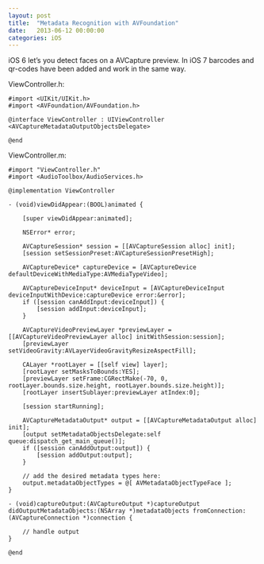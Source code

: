 ```yaml
---
layout: post
title:  "Metadata Recognition with AVFoundation"
date:   2013-06-12 00:00:00
categories: iOS
---
```

iOS 6 let’s you detect faces on a AVCapture preview. In iOS 7 barcodes and qr-codes have been added and work in the same way.    

ViewController.h:

	#import <UIKit/UIKit.h>
	#import <AVFoundation/AVFoundation.h>
	 
	@interface ViewController : UIViewController <AVCaptureMetadataOutputObjectsDelegate>
	 
	@end
	
ViewController.m:

	#import "ViewController.h"
	#import <AudioToolbox/AudioServices.h>
	 
	@implementation ViewController
	 
	- (void)viewDidAppear:(BOOL)animated {
	 
	    [super viewDidAppear:animated];
	     
	    NSError* error;
	     
	    AVCaptureSession* session = [[AVCaptureSession alloc] init];
	    [session setSessionPreset:AVCaptureSessionPresetHigh];
	     
	    AVCaptureDevice* captureDevice = [AVCaptureDevice defaultDeviceWithMediaType:AVMediaTypeVideo];
	 
	    AVCaptureDeviceInput* deviceInput = [AVCaptureDeviceInput deviceInputWithDevice:captureDevice error:&error];
	    if ([session canAddInput:deviceInput]) {
	        [session addInput:deviceInput];
	    }
	     
	    AVCaptureVideoPreviewLayer *previewLayer = [[AVCaptureVideoPreviewLayer alloc] initWithSession:session];
	    [previewLayer setVideoGravity:AVLayerVideoGravityResizeAspectFill];
	     
	    CALayer *rootLayer = [[self view] layer];
	    [rootLayer setMasksToBounds:YES];
	    [previewLayer setFrame:CGRectMake(-70, 0, rootLayer.bounds.size.height, rootLayer.bounds.size.height)];
	    [rootLayer insertSublayer:previewLayer atIndex:0];
	     
	    [session startRunning];
	     
	    AVCaptureMetadataOutput* output = [[AVCaptureMetadataOutput alloc] init];
	    [output setMetadataObjectsDelegate:self queue:dispatch_get_main_queue()];
	    if ([session canAddOutput:output]) {
	        [session addOutput:output];
	    }
	     
	    // add the desired metadata types here:
	    output.metadataObjectTypes = @[ AVMetadataObjectTypeFace ];
	}
	 
	- (void)captureOutput:(AVCaptureOutput *)captureOutput didOutputMetadataObjects:(NSArray *)metadataObjects fromConnection:(AVCaptureConnection *)connection {
	     
	    // handle output
	}
 
	@end